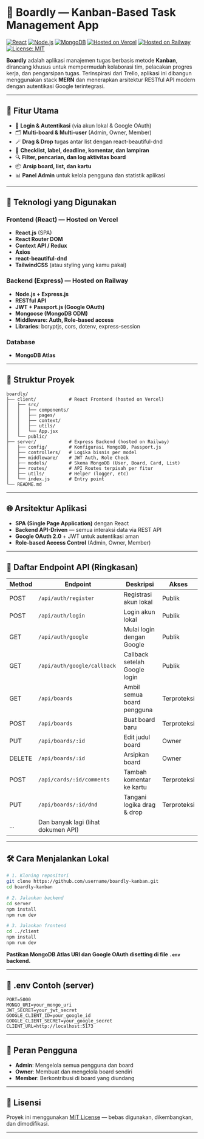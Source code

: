 # 📌 Boardly — Kanban-Based Task Management App

[![React](https://img.shields.io/badge/Frontend-React-blue)](https://reactjs.org)
[![Node.js](https://img.shields.io/badge/Backend-Node.js-green)](https://nodejs.org)
[![MongoDB](https://img.shields.io/badge/Database-MongoDB-green)](https://www.mongodb.com/)
[![Hosted on Vercel](https://img.shields.io/badge/Frontend-Vercel-black?logo=vercel)](https://vercel.com/)
[![Hosted on Railway](https://img.shields.io/badge/Backend-Railway-blueviolet?logo=railway)](https://railway.app/)
[![License: MIT](https://img.shields.io/badge/License-MIT-green.svg)](https://opensource.org/licenses/MIT)

**Boardly** adalah aplikasi manajemen tugas berbasis metode **Kanban**, dirancang khusus untuk mempermudah kolaborasi tim, pelacakan progres kerja, dan pengarsipan tugas. Terinspirasi dari Trello, aplikasi ini dibangun menggunakan stack **MERN** dan menerapkan arsitektur RESTful API modern dengan autentikasi Google terintegrasi.

---

## 🧩 Fitur Utama

* 👤 **Login & Autentikasi** (via akun lokal & Google OAuth)
* 🗂️ **Multi-board & Multi-user** (Admin, Owner, Member)
* 🪄 **Drag & Drop** tugas antar list dengan react-beautiful-dnd
* 📝 **Checklist, label, deadline, komentar, dan lampiran**
* 🔍 **Filter, pencarian, dan log aktivitas board**
* 📦 **Arsip board, list, dan kartu**
* 📊 **Panel Admin** untuk kelola pengguna dan statistik aplikasi

---

## 🚀 Teknologi yang Digunakan

### Frontend (React) — Hosted on **Vercel**

* **React.js** (SPA)
* **React Router DOM**
* **Context API / Redux**
* **Axios**
* **react-beautiful-dnd**
* **TailwindCSS** (atau styling yang kamu pakai)

### Backend (Express) — Hosted on **Railway**

* **Node.js + Express.js**
* **RESTful API**
* **JWT + Passport.js (Google OAuth)**
* **Mongoose (MongoDB ODM)**
* **Middleware: Auth, Role-based access**
* **Libraries**: bcryptjs, cors, dotenv, express-session

### Database

* **MongoDB Atlas**

---

## 📁 Struktur Proyek

```plaintext
boardly/
├── client/            # React Frontend (hosted on Vercel)
│   ├── src/
│   │   ├── components/
│   │   ├── pages/
│   │   ├── context/
│   │   ├── utils/
│   │   └── App.jsx
│   └── public/
├── server/            # Express Backend (hosted on Railway)
│   ├── config/        # Konfigurasi MongoDB, Passport.js
│   ├── controllers/   # Logika bisnis per model
│   ├── middleware/    # JWT Auth, Role Check
│   ├── models/        # Skema MongoDB (User, Board, Card, List)
│   ├── routes/        # API Routes terpisah per fitur
│   ├── utils/         # Helper (logger, etc)
│   └── index.js       # Entry point
└── README.md
```

---

## 🌐 Arsitektur Aplikasi

* **SPA (Single Page Application)** dengan React
* **Backend API-Driven** — semua interaksi data via REST API
* **Google OAuth 2.0** + JWT untuk autentikasi aman
* **Role-based Access Control** (Admin, Owner, Member)

---

## 📌 Daftar Endpoint API (Ringkasan)

| Method | Endpoint                            | Deskripsi                     | Akses       |
| ------ | ----------------------------------- | ----------------------------- | ----------- |
| POST   | `/api/auth/register`                | Registrasi akun lokal         | Publik      |
| POST   | `/api/auth/login`                   | Login akun lokal              | Publik      |
| GET    | `/api/auth/google`                  | Mulai login dengan Google     | Publik      |
| GET    | `/api/auth/google/callback`         | Callback setelah Google login | Publik      |
| GET    | `/api/boards`                       | Ambil semua board pengguna    | Terproteksi |
| POST   | `/api/boards`                       | Buat board baru               | Terproteksi |
| PUT    | `/api/boards/:id`                   | Edit judul board              | Owner       |
| DELETE | `/api/boards/:id`                   | Arsipkan board                | Owner       |
| POST   | `/api/cards/:id/comments`           | Tambah komentar ke kartu      | Terproteksi |
| PUT    | `/api/boards/:id/dnd`               | Tangani logika drag & drop    | Terproteksi |
| ...    | Dan banyak lagi (lihat dokumen API) |                               |             |

---

## 🛠️ Cara Menjalankan Lokal

```bash
# 1. Kloning repositori
git clone https://github.com/username/boardly-kanban.git
cd boardly-kanban

# 2. Jalankan backend
cd server
npm install
npm run dev

# 3. Jalankan frontend
cd ../client
npm install
npm run dev
```

**Pastikan MongoDB Atlas URI dan Google OAuth disetting di file `.env` backend.**

---

## 🔐 .env Contoh (server)

```env
PORT=5000
MONGO_URI=your_mongo_uri
JWT_SECRET=your_jwt_secret
GOOGLE_CLIENT_ID=your_google_id
GOOGLE_CLIENT_SECRET=your_google_secret
CLIENT_URL=http://localhost:5173
```

---

## 👥 Peran Pengguna

* **Admin**: Mengelola semua pengguna dan board
* **Owner**: Membuat dan mengelola board sendiri
* **Member**: Berkontribusi di board yang diundang

---

## 📜 Lisensi

Proyek ini menggunakan [MIT License](https://opensource.org/licenses/MIT) — bebas digunakan, dikembangkan, dan dimodifikasi.

---
